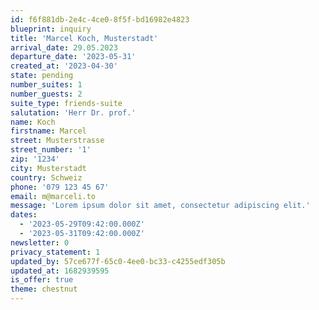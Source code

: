 ```yaml
---
id: f6f881db-2e4c-4ce0-8f5f-bd16982e4823
blueprint: inquiry
title: 'Marcel Koch, Musterstadt'
arrival_date: 29.05.2023
departure_date: '2023-05-31'
created_at: '2023-04-30'
state: pending
number_suites: 1
number_guests: 2
suite_type: friends-suite
salutation: 'Herr Dr. prof.'
name: Koch
firstname: Marcel
street: Musterstrasse
street_number: '1'
zip: '1234'
city: Musterstadt
country: Schweiz
phone: '079 123 45 67'
email: m@marceli.to
message: 'Lorem ipsum dolor sit amet, consectetur adipiscing elit.'
dates:
  - '2023-05-29T09:42:00.000Z'
  - '2023-05-31T09:42:00.000Z'
newsletter: 0
privacy_statement: 1
updated_by: 57ce677f-65c0-4ee0-bc33-c4255edf305b
updated_at: 1682939595
is_offer: true
theme: chestnut
---
```

